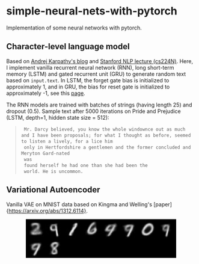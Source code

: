 # simple-neural-nets-with-pytorch

Implementation of some neural networks with pytorch.

## Character-level language model
Based on [Andrej Karpathy's blog](http://karpathy.github.io/2015/05/21/rnn-effectiveness/) and [Stanford NLP lecture (cs224N)](http://web.stanford.edu/class/cs224n/).
Here, I implement vanilla recurrent neural network (RNN), long short-term memory (LSTM) and gated recurrent unit (GRU) to generate random text based on `input.text`.
In LSTM, the forget gate bias is initialized to approximately 1, and in GRU, the bias for reset gate is initialized to approximately -1, see this [page](https://danijar.com/tips-for-training-recurrent-neural-networks/).

The RNN models are trained with batches of strings (having length 25) and dropout (0.5).
Sample text after 5000 iterations on Pride and Prejudice  (LSTM, depth=1, hidden state size = 512): 
>      Mr. Darcy believed, you know the whole windownce out as much and I have been proposals; for what I thought as before, seemed to listen a lively, for a lice him
>      only in Hertfordshire a gentlemen and the former concluded and Meryton Gard-nated
>      was
>      found herself he had one than she had been the
>      world. He is uncommon.



## Variational Autoencoder
Vanilla VAE on MNIST data based on Kingma and Welling's [paper]{https://arxiv.org/abs/1312.6114}.
<p align="center">
    <img src="vanilla VAE/reconstructed_[2, 4, 1, 6, 4, 7, 0, 9, 4, 8].pdf" width="400"\>
</p>
